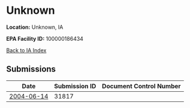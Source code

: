 # Unknown

**Location:** Unknown, IA

**EPA Facility ID:** 100000186434

[Back to IA Index](../../index.md)

## Submissions

| Date | Submission ID | Document Control Number |
|------|--------------|-------------------------|
| [2004-06-14](submissions/31817.md) | 31817 |  |
